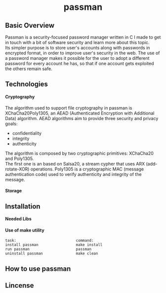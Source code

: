 <!-- maybe here should be put a logo -->

<h1 align="center">passman</h1>

<!-- maybe here should be put a logo -->

<!-- links and badges here -->

## Basic Overview

Passman is a security-focused password manager written in C I made to get in touch with  a bit of
software security and learn more about this topic.  
Its simpler purpose is to store user's accounts along with passwords in encrypted format, in order
to improve user's security in the web. The use of a password manager makes it possible for the user
to adopt a different password for every account he has, so that if one account gets exploited the
others remain safe.

## Technologies

#### Cryptography

The algorithm used to support file cryptography in passman is XChaCha20Poly1305, an AEAD 
(Authenticated Encryption with Additional Data) algorithm. AEAD algorithms aim to provide three 
security and privacy goals:  
- confidentiality  
- integrity  
- authenticity  
   
The algorithm is composed by two cryptographic primitives: XChaCha20 and Poly1305.  
The first one is an based on Salsa20, a stream cypher that uses ARX (add-rotate-XOR) operations.
Poly1305 is a cryptographic MAC (message authentication code) used to verify authenticity and
integrity of the message. 

#### Storage

## Installation

#### Needed Libs

#### Use of make utility

```
task:                           command:
install passman                 make install
run passman                     passman
uninstall passman               make clean
```

## How to use passman

## Lincense
